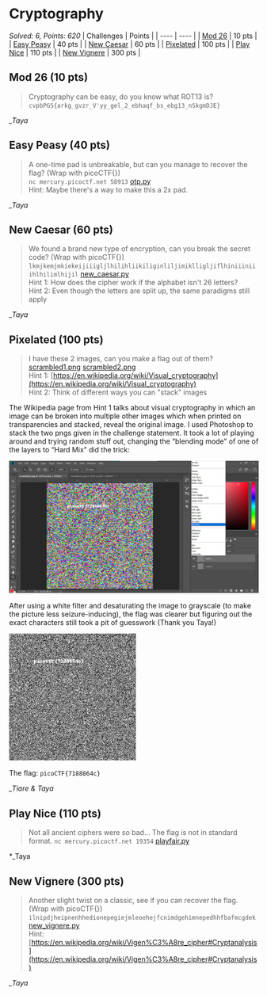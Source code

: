 # Cryptography

*Solved: 6, Points: 620*
| Challenges | Points |
| ---- | ---- |
| [Mod 26](#mod-26-10-pts) | 10 pts |
| [Easy Peasy](#easy-peasy-40-pts) | 40 pts |
| [New Caesar](#new-caesar-60-pts) | 60 pts |
| [Pixelated](#pixelated-100-pts) | 100 pts |
| [Play Nice](#play-nice-110-pts) | 110 pts |
| [New Vignere](#new-vignere-300-points) | 300 pts |


## Mod 26 (10 pts)

>Cryptography can be easy, do you know what ROT13 is? `cvpbPGS{arkg_gvzr_V'yy_gel_2_ebhaqf_bs_ebg13_nSkgmDJE}`  

*_Taya*

## Easy Peasy (40 pts)

>A one-time pad is unbreakable, but can you manage to recover the flag? (Wrap with picoCTF{})  
`nc mercury.picoctf.net 58913` [otp.py](https://mercury.picoctf.net/static/e87ba627b72932bdb57b31bbac3c22c5/otp.py)  
Hint: Maybe there's a way to make this a 2x pad.

*_Taya*

## New Caesar (60 pts)

>We found a brand new type of encryption, can you break the secret code? (Wrap with picoCTF{})  
`lkmjkemjmkiekeijiiigljlhilihliikiliginliljimiklligljiflhiniiiniiihlhilimlhijil` [new_caesar.py](https://mercury.picoctf.net/static/c9043977604318594ab73d126a01d0b1/new_caesar.py)  
Hint 1: How does the cipher work if the alphabet isn't 26 letters?  
Hint 2: Even though the letters are split up, the same paradigms still apply  

*_Taya*

## Pixelated (100 pts)

>I have these 2 images, can you make a flag out of them? [scrambled1.png](https://mercury.picoctf.net/static/9f2d081f12c05202359632c1989e7927/scrambled1.png) [scrambled2.png](https://mercury.picoctf.net/static/9f2d081f12c05202359632c1989e7927/scrambled2.png)  
Hint 1: [https://en.wikipedia.org/wiki/Visual_cryptography](https://en.wikipedia.org/wiki/Visual_cryptography)  
Hint 2: Think of different ways you can "stack" images  

The Wikipedia page from Hint 1 talks about visual cryptography in which an image can be broken into multiple other images which when printed on transparencies and stacked, reveal the original image.
I used Photoshop to stack the two pngs given in the challenge statement.
It took a lot of playing around and trying random stuff out, changing the “blending mode” of one of the layers to “Hard Mix” did the trick:

![pixelated 1](./pictures/pixelated-1.png "stacking the two images") 

After using a white filter and desaturating the image to grayscale (to make the picture less seizure-inducing), the flag was clearer but figuring out the exact characters still took a pit of guesswork (Thank you Taya!)

![pixelated 2](./pictures/pixelated-2.png "the flag") 

The flag: `picoCTF{7188864c}`  

*_Tiare & Taya*

## Play Nice (110 pts)

>Not all ancient ciphers were so bad... The flag is not in standard format. `nc mercury.picoctf.net 19354` [playfair.py](https://mercury.picoctf.net/static/9ea1604c8767cd6545948ad54670c2bf/playfair.py)  

*_Taya

## New Vignere (300 pts)

>Another slight twist on a classic, see if you can recover the flag. (Wrap with picoCTF{})  
`ilnipdjheipnenhhedionepegiejmleoehejfcnimdgehimnepedhhfbafmcgdek` [new_vignere.py](https://mercury.picoctf.net/static/d86ead586609c44b84b04e08966a4d35/new_vignere.py)  
Hint: [https://en.wikipedia.org/wiki/Vigen%C3%A8re_cipher#Cryptanalysis](https://en.wikipedia.org/wiki/Vigen%C3%A8re_cipher#Cryptanalysis)  

*_Taya*